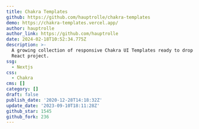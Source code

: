 ```yaml
---
title: Chakra Templates
github: https://github.com/hauptrolle/chakra-templates
demo: https://chakra-templates.vercel.app/
author: hauptrolle
author_link: https://github.com/hauptrolle
date: 2024-02-18T10:52:34.775Z
description: >-
  A growing collection of responsive Chakra UI Templates ready to drop into your
  React project.
ssg:
  - Nextjs
css:
  - Chakra
cms: []
category: []
draft: false
publish_date: '2020-12-28T14:18:32Z'
update_date: '2023-09-10T18:11:28Z'
github_star: 1545
github_fork: 236
---
```

